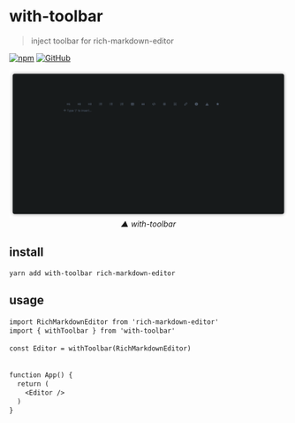 # with-toolbar
> inject toolbar for rich-markdown-editor

[![npm](https://img.shields.io/npm/v/with-toolbar)](https://github.com/JiangWeixian/with-toolbar) [![GitHub](https://img.shields.io/npm/l/with-toolbar)](https://github.com/JiangWeixian/with-toolbar)

<div align='center'>

![image-caption](./snapshots/toolbar.png)  
*▲ with-toolbar*

</div>

## install

```console
yarn add with-toolbar rich-markdown-editor
```

## usage

```tsx
import RichMarkdownEditor from 'rich-markdown-editor'
import { withToolbar } from 'with-toolbar'

const Editor = withToolbar(RichMarkdownEditor)


function App() {
  return (
    <Editor />
  )
}

```